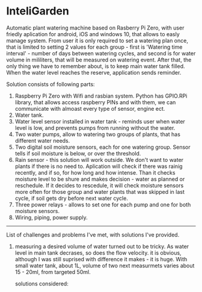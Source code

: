 # InteliGarden
Automatic plant watering machine based on Rasberry Pi Zero, with user friedly aplication for android, iOS and windows 10, that allows to easly manage system. From user it is only required to set a watering plan once, that is limited to setting 2 values for each group - first is 'Watering time interval' - number of days between watering cycles, and second is for water volume in mililiters, that will be measured on watering event.
After that, the only thing we have to remember about, is to keep main water tank filled. When the water level reaches the reserve, application sends reminder.

Solution consists of following parts:

1. Raspberry Pi Zero with Wifi and rasbian system. Python has GPIO.RPi library, that allows access raspberry PINs and with them, we can      communicate with almoast every type of sensor, engine ect. 
2. Water tank.
3. Water level sensor installed in water tank - reminds user when water level is low, and prevents pumps from running without the water.
4. Two water pumps, allow to watering two groups of plants, that has different water needs.
5. Two digital soil moisture sensors, each for one watering group. Sensor tells if soil moisture is below, or over the threshold.
6. Rain sensor - this solution will work outside. We don't want to water plants if there is no need to. Aplication will check if there        was rainig recently, and if so, for how long and how intense. Than it checks moisture level to be shure and makes decision - water as      planned or reschedule. If it decides to rescedule, it will check moisture sensors more often for those group and water plants that was    skipped in last cycle, if soil gets dry before next water cycle. 
7. Three power relays - allows to set one for each pump and one for both moisture sensors.
8. Wiring, piping, power supply.










---------------------------------------------------------------------

List of challenges and problems I've met, with solutions I've provided.

1. measuring a desired volume of water turned out to be tricky. As water level in main tank decrases, so does the flow velocity.
   it is obvious, although I was still suprised with difference it makes - it is huge.
   With small water tank, about 1L, volume of two next measurmets varies about 15 - 20ml, from targeted 50ml.
   
   solutions considered:
   

